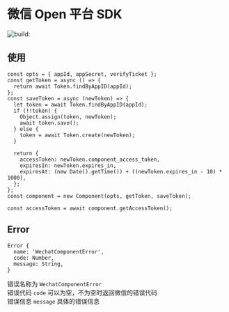 # 微信 Open 平台 SDK

![build:](https://travis-ci.org/iamcc/wechat-open.svg)

## 使用
```
const opts = { appId, appSecret, verifyTicket };
const getToken = async () => {
  return await Token.findByAppID(appId);
};
const saveToken = async (newToken) => {
  let token = await Token.findByAppID(appId);
  if (!!token) {
    Object.assign(token, newToken);
    await token.save();
  } else {
    token = await Token.create(newToken);
  }

  return {
    accessToken: newToken.component_access_token,
    expiresIn: newToken.expires_in,
    expiresAt: (new Date().getTime()) + ((newToken.expires_in - 10) * 1000),
  };
};
const component = new Component(opts, getToken, saveToken);

const accessToken = await component.getAccessToken();
```

## Error
```
Error {
  name: 'WechatComponentError',
  code: Number,
  message: String,
}
```

错误名称为 `WechatComponentError`  
错误代码 `code` 可以为空，不为空时返回微信的错误代码  
错误信息 `message` 具体的错误信息
